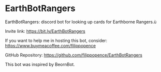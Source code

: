 # EarthBotRangers
EarthBotRangers: discord bot for looking up cards for Earthborne Rangers.ù

Invite link: https://bit.ly/EarthBotRangers

If you want to help me in hosting this bot, consider: https://www.buymeacoffee.com/filippopence

GitHub Repository: https://github.com/filippopence/EarthBotRangers

This bot was inspired by BeornBot. 